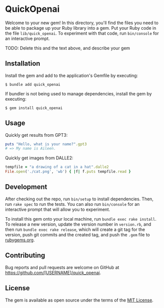 # QuickOpenai

Welcome to your new gem! In this directory, you'll find the files you need to be able to package up your Ruby library into a gem. Put your Ruby code in the file `lib/quick_openai`. To experiment with that code, run `bin/console` for an interactive prompt.

TODO: Delete this and the text above, and describe your gem

## Installation

Install the gem and add to the application's Gemfile by executing:

    $ bundle add quick_openai

If bundler is not being used to manage dependencies, install the gem by executing:

    $ gem install quick_openai

## Usage

Quickly get results from GPT3:

```ruby
puts "Hello, what is your name?".gpt3
# => My name is Aileen.
```

Quickly get images from DALLE2:

```ruby
tempfile = "a drawing of a cat in a hat".dalle2
File.open('./cat.png', 'wb') { |f| f.puts tempfile.read }
```

## Development

After checking out the repo, run `bin/setup` to install dependencies. Then, run `rake spec` to run the tests. You can also run `bin/console` for an interactive prompt that will allow you to experiment.

To install this gem onto your local machine, run `bundle exec rake install`. To release a new version, update the version number in `version.rb`, and then run `bundle exec rake release`, which will create a git tag for the version, push git commits and the created tag, and push the `.gem` file to [rubygems.org](https://rubygems.org).

## Contributing

Bug reports and pull requests are welcome on GitHub at https://github.com/[USERNAME]/quick_openai.

## License

The gem is available as open source under the terms of the [MIT License](https://opensource.org/licenses/MIT).
